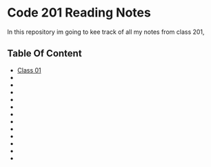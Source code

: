 # **Code 201 Reading Notes**

In this repository im going to kee track of all my notes from class 201, 

## Table Of Content

* [Class 01](content/class-01.md)
*
*
*
*
*
*
*
*
*
*
*
*

